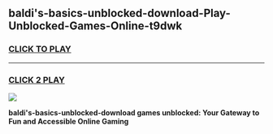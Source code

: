 
## baldi's-basics-unblocked-download-Play-Unblocked-Games-Online-t9dwk
<h3>
<a href="https://premium76.site?title=baldi's-basics-unblocked-download&ref=25A">CLICK TO PLAY</a></h3>
<hr>

<h3>
<a href="https://premium76.site?title=baldi's-basics-unblocked-download&ref=25A">CLICK 2 PLAY</a>
  
</h3>

<a href="https://premium76.site?title=baldi's-basics-unblocked-download&ref=25A"><img src="https://clearcache.store/games.png"></a>


**baldi's-basics-unblocked-download games unblocked: Your Gateway to Fun and Accessible Online Gaming**

